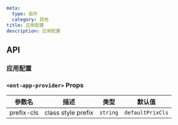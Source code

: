 ```yaml
meta:
  type: 组件
  category: 其他
title: 应用配置
description: 应用配置
```


## API

### 应用配置

### `<ent-app-provider>` Props

|参数名|描述|类型|默认值|
|---|---|---|:---:|
|prefix-cls|class style prefix|`string`|`defaultPrixCls`|


